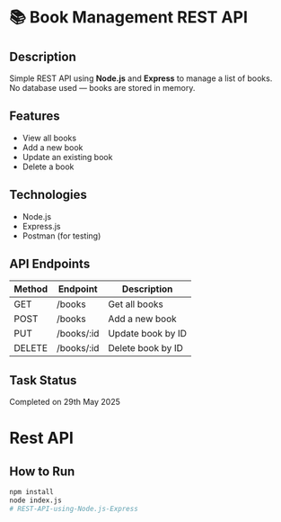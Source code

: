 # 📚 Book Management REST API

## Description

Simple REST API using **Node.js** and **Express** to manage a list of books.  
No database used — books are stored in memory.

## Features

- View all books
- Add a new book
- Update an existing book
- Delete a book

## Technologies

- Node.js
- Express.js
- Postman (for testing)

## API Endpoints

| Method | Endpoint      | Description            |
|--------|---------------|------------------------|
| GET    | /books        | Get all books          |
| POST   | /books        | Add a new book         |
| PUT    | /books/:id    | Update book by ID      |
| DELETE | /books/:id    | Delete book by ID      |


## Task Status
Completed on 29th May 2025
# Rest API

## How to Run

```bash
npm install
node index.js
# REST-API-using-Node.js-Express

